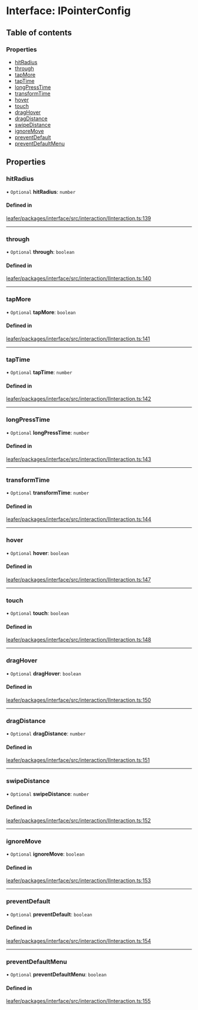 # Interface: IPointerConfig

## Table of contents

### Properties

- [hitRadius](IPointerConfig.md#hitradius)
- [through](IPointerConfig.md#through)
- [tapMore](IPointerConfig.md#tapmore)
- [tapTime](IPointerConfig.md#taptime)
- [longPressTime](IPointerConfig.md#longpresstime)
- [transformTime](IPointerConfig.md#transformtime)
- [hover](IPointerConfig.md#hover)
- [touch](IPointerConfig.md#touch)
- [dragHover](IPointerConfig.md#draghover)
- [dragDistance](IPointerConfig.md#dragdistance)
- [swipeDistance](IPointerConfig.md#swipedistance)
- [ignoreMove](IPointerConfig.md#ignoremove)
- [preventDefault](IPointerConfig.md#preventdefault)
- [preventDefaultMenu](IPointerConfig.md#preventdefaultmenu)

## Properties

### hitRadius

• `Optional` **hitRadius**: `number`

#### Defined in

[leafer/packages/interface/src/interaction/IInteraction.ts:139](https://github.com/leaferjs/leafer/blob/8db572e/packages/interface/src/interaction/IInteraction.ts#L139)

___

### through

• `Optional` **through**: `boolean`

#### Defined in

[leafer/packages/interface/src/interaction/IInteraction.ts:140](https://github.com/leaferjs/leafer/blob/8db572e/packages/interface/src/interaction/IInteraction.ts#L140)

___

### tapMore

• `Optional` **tapMore**: `boolean`

#### Defined in

[leafer/packages/interface/src/interaction/IInteraction.ts:141](https://github.com/leaferjs/leafer/blob/8db572e/packages/interface/src/interaction/IInteraction.ts#L141)

___

### tapTime

• `Optional` **tapTime**: `number`

#### Defined in

[leafer/packages/interface/src/interaction/IInteraction.ts:142](https://github.com/leaferjs/leafer/blob/8db572e/packages/interface/src/interaction/IInteraction.ts#L142)

___

### longPressTime

• `Optional` **longPressTime**: `number`

#### Defined in

[leafer/packages/interface/src/interaction/IInteraction.ts:143](https://github.com/leaferjs/leafer/blob/8db572e/packages/interface/src/interaction/IInteraction.ts#L143)

___

### transformTime

• `Optional` **transformTime**: `number`

#### Defined in

[leafer/packages/interface/src/interaction/IInteraction.ts:144](https://github.com/leaferjs/leafer/blob/8db572e/packages/interface/src/interaction/IInteraction.ts#L144)

___

### hover

• `Optional` **hover**: `boolean`

#### Defined in

[leafer/packages/interface/src/interaction/IInteraction.ts:147](https://github.com/leaferjs/leafer/blob/8db572e/packages/interface/src/interaction/IInteraction.ts#L147)

___

### touch

• `Optional` **touch**: `boolean`

#### Defined in

[leafer/packages/interface/src/interaction/IInteraction.ts:148](https://github.com/leaferjs/leafer/blob/8db572e/packages/interface/src/interaction/IInteraction.ts#L148)

___

### dragHover

• `Optional` **dragHover**: `boolean`

#### Defined in

[leafer/packages/interface/src/interaction/IInteraction.ts:150](https://github.com/leaferjs/leafer/blob/8db572e/packages/interface/src/interaction/IInteraction.ts#L150)

___

### dragDistance

• `Optional` **dragDistance**: `number`

#### Defined in

[leafer/packages/interface/src/interaction/IInteraction.ts:151](https://github.com/leaferjs/leafer/blob/8db572e/packages/interface/src/interaction/IInteraction.ts#L151)

___

### swipeDistance

• `Optional` **swipeDistance**: `number`

#### Defined in

[leafer/packages/interface/src/interaction/IInteraction.ts:152](https://github.com/leaferjs/leafer/blob/8db572e/packages/interface/src/interaction/IInteraction.ts#L152)

___

### ignoreMove

• `Optional` **ignoreMove**: `boolean`

#### Defined in

[leafer/packages/interface/src/interaction/IInteraction.ts:153](https://github.com/leaferjs/leafer/blob/8db572e/packages/interface/src/interaction/IInteraction.ts#L153)

___

### preventDefault

• `Optional` **preventDefault**: `boolean`

#### Defined in

[leafer/packages/interface/src/interaction/IInteraction.ts:154](https://github.com/leaferjs/leafer/blob/8db572e/packages/interface/src/interaction/IInteraction.ts#L154)

___

### preventDefaultMenu

• `Optional` **preventDefaultMenu**: `boolean`

#### Defined in

[leafer/packages/interface/src/interaction/IInteraction.ts:155](https://github.com/leaferjs/leafer/blob/8db572e/packages/interface/src/interaction/IInteraction.ts#L155)
